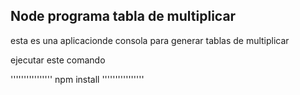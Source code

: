 

## Node programa tabla de multiplicar

esta es una aplicacionde consola para generar tablas de multiplicar 

ejecutar este comando

''''''''''''''''
npm install
''''''''''''''''